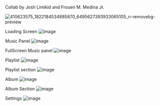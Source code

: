 Collab by Josh Limikid and Frouen M. Medina Jr.

![410623575_1822184534885870_6495627393933065105_n-removebg-preview](https://github.com/WenDEVLIFE/Mutifiy_Java/assets/117834496/b8c32fe6-7781-4594-99c6-5695b6fc7a13)

Loading Screen
![image](https://github.com/WenDEVLIFE/Mutifiy_Java/assets/117834496/d83d1d6a-3433-49e0-ba85-acac4559fe94)

Music Panel
![image](https://github.com/WenDEVLIFE/Mutifiy_Java/assets/117834496/d7e8b443-6232-4a66-a6c0-507f5469e8c2)

FullScreen Music panel 
![image](https://github.com/WenDEVLIFE/Mutifiy_Java/assets/117834496/bbefb493-8c77-44ee-b51b-a403ad048142)

Playlist 
![image](https://github.com/WenDEVLIFE/Mutifiy_Java/assets/117834496/cc251744-acd8-47b8-8748-490ac496e7db)

Playlist section 
![image](https://github.com/WenDEVLIFE/Mutifiy_Java/assets/117834496/5f9b48dc-2013-4658-96a7-c11696f15b58)

Album
![image](https://github.com/WenDEVLIFE/Mutifiy_Java/assets/117834496/d0032024-381f-4628-a6e9-bb4a2bcd70a7)

Album Section
![image](https://github.com/WenDEVLIFE/Mutifiy_Java/assets/117834496/a33e3ae3-5ffe-4437-8f60-fd88aa20f79a)

Settings
![image](https://github.com/WenDEVLIFE/Mutifiy_Java/assets/117834496/f993fc3a-c9da-41ca-b0b0-979c982e2d8d)






